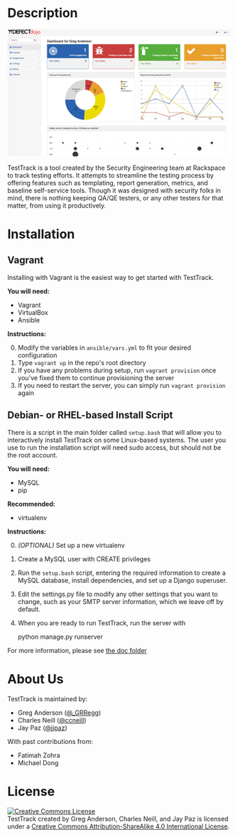 # Description

![Screenshot of TestTrack](./doc/img/screenshot1.png)

TestTrack is a tool created by the Security Engineering team at Rackspace to
track testing efforts. It attempts to streamline the testing process by
offering features such as templating, report generation, metrics, and baseline
self-service tools. Though it was designed with security folks in mind, there
is nothing keeping QA/QE testers, or any other testers for that matter, from
using it productively.

# Installation

## Vagrant

Installing with Vagrant is the easiest way to get started with TestTrack.

__You will need:__

- Vagrant
- VirtualBox
- Ansible

__Instructions:__

0. Modify the variables in `ansible/vars.yml` to fit your desired configuration
0. Type `vagrant up` in the repo's root directory
0. If you have any problems during setup, run `vagrant provision` once you've
fixed them to continue provisioning the server 
0. If you need to restart the server, you can simply run `vagrant provision`
again


## Debian- or RHEL-based Install Script

There is a script in the main folder called `setup.bash` that will allow you to
interactively install TestTrack on some Linux-based systems. The user
you use to run the installation script will need sudo access, but should not
be the root account.

__You will need:__

- MySQL
- pip

__Recommended:__

- virtualenv

__Instructions:__

0. _(OPTIONAL)_ Set up a new virtualenv
0. Create a MySQL user with CREATE privileges
0. Run the `setup.bash` script, entering the required information to create a
MySQL database, install dependencies, and set up a Django superuser.
0. Edit the settings.py file to modify any other settings that you want to 
change, such as your SMTP server information, which we leave off by default.
0. When you are ready to run TestTrack, run the server with

    python manage.py runserver

For more information, please see
[the doc folder](./doc)

# About Us

TestTrack is maintained by:

- Greg Anderson ([@\_GRRegg](https://twitter.com/_GRRegg))
- Charles Neill ([@ccneill](https://twitter.com/ccneill))
- Jay Paz ([@jjpaz](https://twitter.com/jjpaz))

With past contributions from:

- Fatimah Zohra
- Michael Dong

# License

<a rel="license" href="http://creativecommons.org/licenses/by-sa/4.0/"><img alt="Creative Commons License" style="border-width:0" src="https://i.creativecommons.org/l/by-sa/4.0/88x31.png" /></a><br /><span xmlns:dct="http://purl.org/dc/terms/" property="dct:title">TestTrack</span> created by <span xmlns:cc="http://creativecommons.org/ns#" property="cc:attributionName">Greg Anderson, Charles Neill, and Jay Paz</span> is licensed under a <a rel="license" href="http://creativecommons.org/licenses/by-sa/4.0/">Creative Commons Attribution-ShareAlike 4.0 International License</a>.
